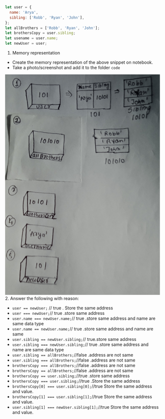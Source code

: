 ```js
let user = {
  name: 'Arya',
  sibling: ['Robb', 'Ryan', 'John'],
};
let allBrothers = ['Robb', 'Ryan', 'John'];
let brothersCopy = user.sibling;
let usename = user.name;
let newUser = user;
```

1. Memory representation

- Create the memory representation of the above snippet on notebook.
- Take a photo/screenshot and add it to the folder `code`

<!-- To add this image here use ![name](./hello.jpg) -->
![name](./snap.jpg)
2. Answer the following with reason:

- `user == newUser;` // true . Store the same address
- `user === newUser;`// true .store same address 
- `user.name === newUser.name;`// true  .store same address and name are same data type
- `user.name == newUser.name;`// true .store same address and name are same 
- `user.sibling == newUser.sibling;`// true.store same address 
- `user.sibling === newUser.sibling;`// true .store same address and name are same data type
- `user.sibling == allBrothers;`//false .address are not same
- `user.sibling === allBrothers;`//false .address are not same
- `brothersCopy === allBrothers;`//false .address are not same
- `brothersCopy == allBrothers;`//false .address are not same
- `brothersCopy == user.sibling;`//true .store same address
- `brothersCopy === user.sibling;`//true .Store the same address
- `brothersCopy[0] === user.sibling[0];`//true Store the same address and value.
- `brothersCopy[1] === user.sibling[1];`//true Store the same address and value.
- `user.sibling[1] === newUser.sibling[1];`//true Store the same address and value.
